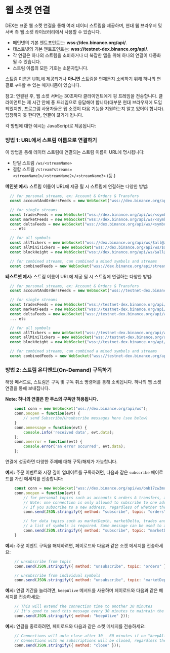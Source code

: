 # 웹 소켓 연결

DEX는 표준 웹 소켓 연결을 통해 여러 데이터 스트림을 제공하며, 현대 웹 브라우저 및 서버 측 웹 소켓 라이브러리에서 사용할 수 있습니다.

- 메인넷의 기본 엔트포인트는: **wss://dex.binance.org/api/**.
- 테스트넷의 기본 엔트포인트는: **wss://testnet-dex.binance.org/api/**.
- 각 연결은 하나의 스트림을 소비하거나 더 복잡한 앱을 위해 하나의 연결이 다중화 될 수 있습니다.
- 스트림 이름의 모든 기호는 소문자입니다.

스트림 이름은 URL에 제공되거나 **아니면** 스트림을 언제든지 소비하기 위해 하나의 연결로 `구독`할 수 있는 매커니즘이 있습니다.

참고: 연결된 후, 웹 소켓 서버는 30초마다 클라이언트에게 핑 프레임을 전송합니다. 클라이언트는 제 시간 안에 퐁 프레임으로 응답해야 합니다(대부분 현대 브라우저에 도입 되었지만, 프로그램 사용자들은 웹 소켓이 다음 기능을 지원하는지 알고 있어야 합니다). 답장하지 못 한다면, 연결이 끊기게 됩니다.

각 방법에 대한 예시는 JavaScript로 제공됩니다:

### 방법 1: URL에서 스트림 이름으로 연결하기

이 방법을 통해 데이터 스트림에 연결되는 스트림 이름이 URL에 명시됩니다:

- 단일 스트림 `/ws/<streamName>`
- 결합 스트림 `/stream?streams=<streamName1>/<streamName2>/<streamName3>` (등.)


**메인넷 예시:** 스트림 이름이 URL에 제공 될 시 스트림에 연결하는 다양한 방법:

```javascript
  // for personal streams, ex: Account & Orders & Transfers
  const accountAndOrdersFeeds = new WebSocket("wss://dex.binance.org/api/ws/<USER_ADDRESS>");

  // for single streams
  const tradesFeeds = new WebSocket("wss://dex.binance.org/api/ws/<symbol>@trades");
  const marketFeeds = new WebSocket("wss://dex.binance.org/api/ws/<symbol>@marketDiff");
  const deltaFeeds = new WebSocket("wss://dex.binance.org/api/ws/<symbol>@marketDepth");
  ... etc

  // for all symbols
  const allTickers = new WebSocket("wss://dex.binance.org/api/ws/$all@allTickers");
  const allMiniTickers = new WebSocket("wss://dex.binance.org/api/ws/$all@allMiniTickers");
  const blockHeight = new WebSocket("wss://dex.binance.org/api/ws/$all@blockheight");

  // for combined streams, can combined a mixed symbols and streams
  const combinedFeeds = new WebSocket("wss://dex.binance.org/api/stream?streams=<symbol>@trades/<symbol>@marketDepth/<symbol>@marketDiff");
```

**테스트넷 예시:** 스트림 이름이 URL에 제공 될 시 스트림에 연결하는 다양한 방법:

```javascript
  // for personal streams, ex: Account & Orders & Transfers
  const accountAndOrdersFeeds = new WebSocket("wss://testnet-dex.binance.org/api/ws/<USER_ADDRESS>");

  // for single streams
  const tradesFeeds = new WebSocket("wss://testnet-dex.binance.org/api/ws/<symbol>@trades");
  const marketFeeds = new WebSocket("wss://testnet-dex.binance.org/api/ws/<symbol>@marketDiff");
  const deltaFeeds = new WebSocket("wss://testnet-dex.binance.org/api/ws/<symbol>@marketDepth");
  ... etc

  // for all symbols
  const allTickers = new WebSocket("wss://testnet-dex.binance.org/api/ws/$all@allTickers");
  const allMiniTickers = new WebSocket("wss://testnet-dex.binance.org/api/ws/$all@allMiniTickers");
  const blockHeight = new WebSocket("wss://testnet-dex.binance.org/api/ws/$all@blockheight");

  // for combined streams, can combined a mixed symbols and streams
  const combinedFeeds = new WebSocket("wss://testnet-dex.binance.org/api/stream?streams=<symbol>@trades/<symbol>@marketDepth/<symbol>@marketDiff");
```

### 방법 2: 스트림 온디맨드(On-Demand) 구독하기

해당 메서드로, 스트림은 구독 및 구독 취소 명령어를 통해 소비됩니다. 하나의 웹 소켓 연결을 통해 보내집니다.

**Note: 하나의 연결은 한 주소의 구독만 허용됩니다.**

```javascript
    const conn = new WebSocket("wss://dex.binance.org/api/ws");
    conn.onopen = function(evt) {
        // send Subscribe/Unsubscribe messages here (see below)
    }
    conn.onmessage = function(evt) {
        console.info('received data', evt.data);
    };
    conn.onerror = function(evt) {
        console.error('an error occurred', evt.data);
    };
```

연결에 성공하면 다양한 주제에 대해 구독/해제가 가능합니다.

**예시:** 주문 이벤트와 시장 깊이 업데이트를 구독하려면, 다음과 같은 `subscribe` 페이로드를 가진 메세지를 전송합니다:

```javascript
    const conn = new WebSocket("wss://dex.binance.org/api/ws/bnb17zw3mqjx64x4dxtwqjqz5tssql6qp2m0cgv06x");
    conn.onopen = function(evt) {
        // for personal topics such as accounts & orders & transfers, an `address` is required
        // Note: one connection is only allowed to subscribe to one address.
        // If you subscribe to a new address, regardless of whether the topic is new, the subscriptions for the previous addresses will be removed.
        conn.send(JSON.stringify({ method: "subscribe", topic: "orders", address: "bnb17zw3mqjx64x4dxtwqjqz5tssql6qp2m0cgv06x" }));

        // for data topics such as marketDepth, marketDelta, trades and ticker;
        // a list of symbols is required. Same message can be used to append new topic and/or symbols
        conn.send(JSON.stringify({ method: "subscribe", topic: "marketDepth", symbols: ["BNB_BTC","BNB_ETH"] }));
    }
```

**예시:** 주문 이벤트 구독을 해제하려면, 페이로드와 다음과 같은 소켓 메세지를 전송하세요:

```javascript
    // unsubscribe from topic
    conn.send(JSON.stringify({ method: "unsubscribe", topic: "orders" }));

    // unsubscribe from individual symbols
    conn.send(JSON.stringify({ method: "unsubscribe", topic: "marketDepth", symbols: ["BNB_BTC"] }));
```

**예시:** 연결 기간을 늘리려면, `keepAlive` 메서드를 사용하며 페이로드와 다음과 같은 메세지를 전송하세요:

```javascript
    // This will extend the connection time to another 30 minutes
    // It's good to send this message every 30 minutes to maintain the connection life
    conn.send(JSON.stringify({ method: "keepAlive" }));
```

**예시:** 연결을 종료하려면, 페이로드와 다음과 같은 소켓 메세지를 전송하세요:

```javascript
    // Connections will auto close after 30 - 60 minutes if no "keepAlive" messages received
    // Connections with no subscriptions will be closed, regardless the keepAlive messages.
    conn.send(JSON.stringify({ method: "close" }));
```
